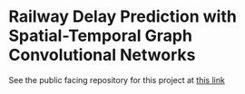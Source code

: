# Railway Delay Prediction with Spatial-Temporal Graph Convolutional Networks

See the public facing repository for this project at [this link](https://github.com/Tran-Research-Group/raildelays-public)
